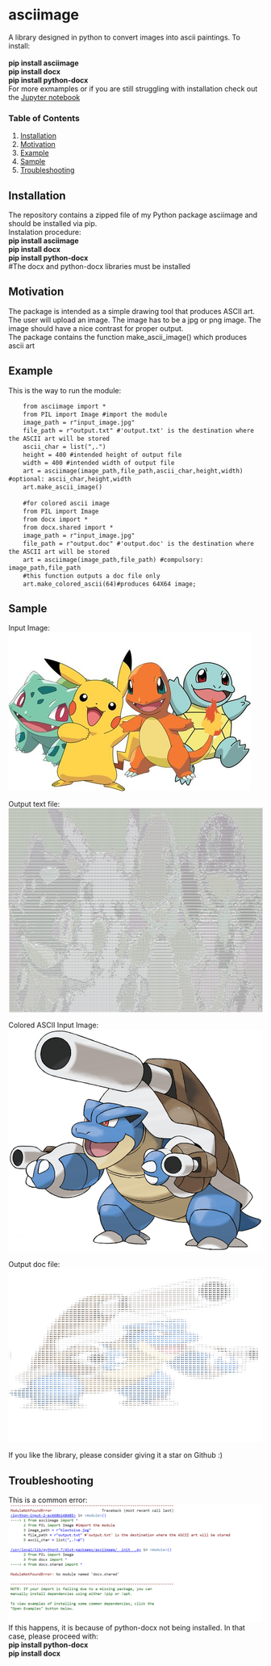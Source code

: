 # asciimage

A library designed in python to convert images into ascii paintings.
To install: <br><br>
<b>pip install asciimage</b><br>
<b>pip install docx</b><br>
<b>pip install python-docx </b><br>
For more exmamples or if you are still struggling with installation check out the <a href="https://github.com/jojo96/asciimage/blob/main/asciimage/asciimageExample.ipynb">Jupyter notebook</a>


### Table of Contents

1. [Installation](#installation)
2. [Motivation](#motivation)
3. [Example](#example)
4. [Sample](#sample)
5. [Troubleshooting](#sample)


## Installation <a name="installation"></a>
The repository contains a zipped file of my Python package asciimage and should be installed via pip.<br/>
Instalation procedure: <br>
<b>pip install asciimage</b><br>
<b>pip install docx</b><br>
<b>pip install python-docx </b><br>
#The docx and python-docx libraries must be installed

## Motivation <a name="Motivation"></a>
The package is intended as a simple drawing tool that produces ASCII art.<br/>
The user will upload an image. The image has to be a jpg or png image. The image should have a nice contrast for proper output.<br/>
The package contains the function make_ascii_image() which produces ascii art <br/>


## Example <a name="Example"></a>
This is the way to run the module:


		from asciimage import *
		from PIL import Image #import the module
		image_path = r"input_image.jpg"
		file_path = r"output.txt" #'output.txt' is the destination where the ASCII art will be stored
		ascii_char = list(",.")
		height = 400 #intended height of output file
		width = 400 #intended width of output file
		art = asciimage(image_path,file_path,ascii_char,height,width) #optional: ascii_char,height,width
		art.make_ascii_image()
		
		#for colored ascii image
		from PIL import Image
		from docx import *
		from docx.shared import *
		image_path = r"input_image.jpg"
		file_path = r"output.doc" #'output.doc' is the destination where the ASCII art will be stored
		art = asciimage(image_path,file_path) #compulsory: image_path,file_path
		#this function outputs a doc file only
		art.make_colored_ascii(64)#produces 64X64 image; 



## Sample <a name="Sample"></a>

Input Image: <br>
![input](https://raw.githubusercontent.com/jojo96/asciimage/main/pok.jpg)

Output text file: <br>
![output](https://raw.githubusercontent.com/jojo96/asciimage/main/pok_txt.png)


Colored ASCII Input Image: <br>
![input](https://raw.githubusercontent.com/jojo96/asciimage/main/blastoise.jpg)

Output doc file: <br>
![output](https://raw.githubusercontent.com/jojo96/asciimage/main/blastoiseASCII.png)

If you like the library, please consider giving it a star on Github :)       


## Troubleshooting <a name="Troubleshooting"></a>

This is a common error: <br>
![input](https://raw.githubusercontent.com/jojo96/asciimage/main/error.png)
If this happens, it is because of python-docx not being installed. In that case, please proceed with:<br> 
<b>pip install python-docx</b><br>
<b>pip install docx</b><br>

